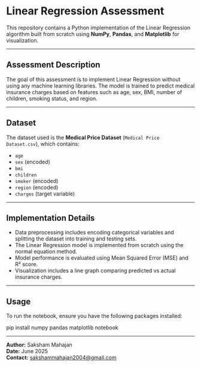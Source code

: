 # Linear Regression Assessment

This repository contains a Python implementation of the Linear Regression algorithm built from scratch using **NumPy**, **Pandas**, and **Matplotlib** for visualization.

---

## Assessment Description

The goal of this assessment is to implement Linear Regression without using any machine learning libraries. The model is trained to predict medical insurance charges based on features such as age, sex, BMI, number of children, smoking status, and region.

---

## Dataset

The dataset used is the **Medical Price Dataset** (`Medical Price Dataset.csv`), which contains:

- `age`
- `sex` (encoded)
- `bmi`
- `children`
- `smoker` (encoded)
- `region` (encoded)
- `charges` (target variable)

---

## Implementation Details

- Data preprocessing includes encoding categorical variables and splitting the dataset into training and testing sets.
- The Linear Regression model is implemented from scratch using the normal equation method.
- Model performance is evaluated using Mean Squared Error (MSE) and R² score.
- Visualization includes a line graph comparing predicted vs actual insurance charges.

---

## Usage

To run the notebook, ensure you have the following packages installed:

pip install numpy pandas matplotlib notebook

---

**Author:** Saksham Mahajan  
**Date:** June 2025  
**Contact:** sakshammahajan2004@gmail.com


